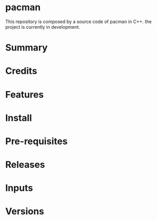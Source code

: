 # pacman

This repository is composed by a source code of pacman in C++. the project is currently in development.

# Summary
# Credits
# Features
# Install
# Pre-requisites
# Releases
# Inputs 
# Versions
 
